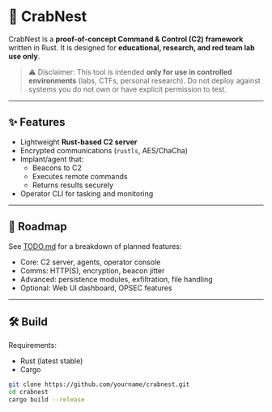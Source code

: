 # 🦀 CrabNest

CrabNest is a **proof-of-concept Command & Control (C2) framework** written in Rust.
It is designed for **educational, research, and red team lab use only**.

> ⚠️ Disclaimer: This tool is intended **only for use in controlled environments** (labs, CTFs, personal research).
> Do not deploy against systems you do not own or have explicit permission to test.

---

## ✨ Features
- Lightweight **Rust-based C2 server**
- Encrypted communications (`rustls`, AES/ChaCha)
- Implant/agent that:
  - Beacons to C2
  - Executes remote commands
  - Returns results securely
- Operator CLI for tasking and monitoring

---

## 🚧 Roadmap
See [TODO.md](./TODO.md) for a breakdown of planned features:
- Core: C2 server, agents, operator console
- Comms: HTTP(S), encryption, beacon jitter
- Advanced: persistence modules, exfiltration, file handling
- Optional: Web UI dashboard, OPSEC features

---

## 🛠️ Build
Requirements:
- Rust (latest stable)
- Cargo

```bash
git clone https://github.com/yourname/crabnest.git
cd crabnest
cargo build --release

